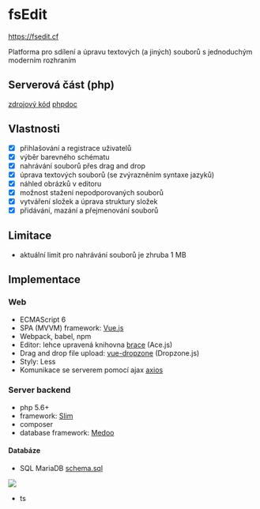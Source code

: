 # fsEdit
https://fsedit.cf

Platforma pro sdílení a úpravu textových (a jiných) souborů s jednoduchým moderním rozhraním

## Serverová část (php)

[zdrojový kód](https://github.com/holubv/fsedit_backend)
[phpdoc](https://api.fsedit.cf/docs/index.html)

## Vlastnosti
- [x] přihlašování a registrace uživatelů
- [x] výběr barevného schématu
- [x] nahrávání souborů přes drag and drop
- [x] úprava textových souborů (se zvýrazněním syntaxe jazyků)
- [x] náhled obrázků v editoru
- [x] možnost stažení nepodporovaných souborů
- [x] vytváření složek a úprava struktury složek
- [x] přidávání, mazání a přejmenování souborů

## Limitace
- aktuální limit pro nahrávání souborů je zhruba 1 MB

## Implementace

### Web
- ECMAScript 6
- SPA (MVVM) framework: [Vue.js](https://vuejs.org)
- Webpack, babel, npm
- Editor: lehce upravená knihovna [brace]([https://github.com/holubv/brace/tree/fsedit) (Ace.js)
- Drag and drop file upload: [vue-dropzone](https://github.com/rowanwins/vue-dropzone) (Dropzone.js)
- Styly: Less
- Komunikace se serverem pomocí ajax [axios](https://github.com/axios/axios)

### Server backend
- php 5.6+
- framework: [Slim](http://www.slimframework.com/)
- composer
- database framework: [Medoo](https://medoo.in/)

#### Databáze
- SQL MariaDB [schema.sql](https://github.com/holubv/fsedit_backend/blob/master/schema.sql)

![](https://i.imgur.com/yDlT9nh.png)

- ts